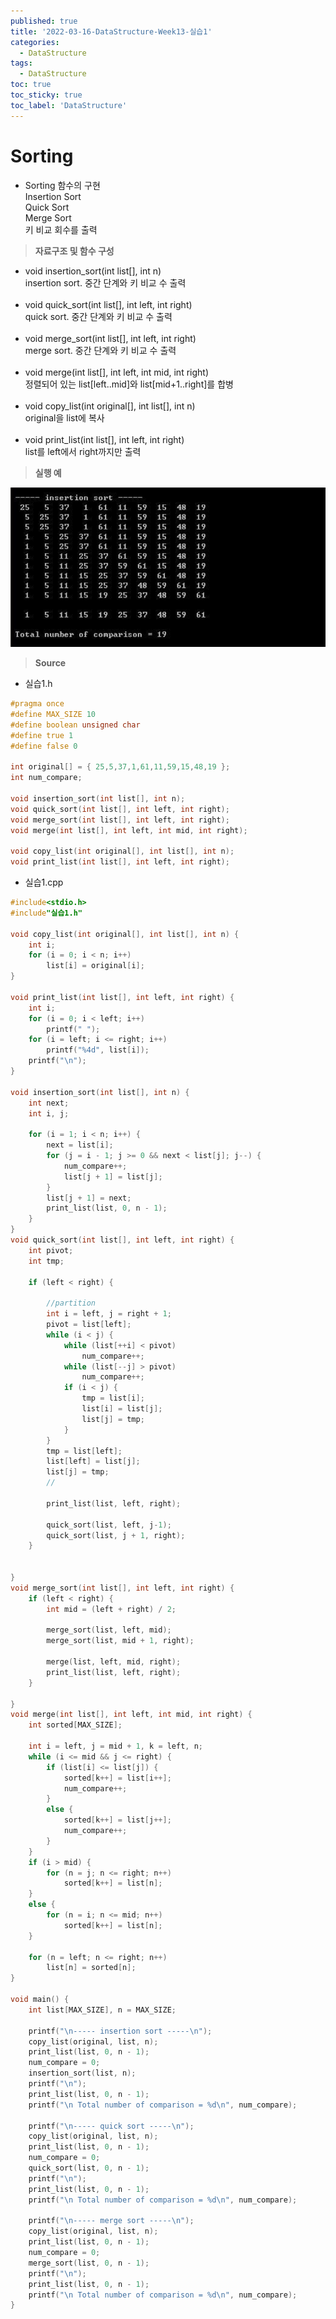 ```yaml
---
published: true
title: '2022-03-16-DataStructure-Week13-실습1'
categories:
  - DataStructure
tags:
  - DataStructure
toc: true
toc_sticky: true
toc_label: 'DataStructure'
---
```


# Sorting

- Sorting 함수의 구현  
  Insertion Sort  
  Quick Sort  
  Merge Sort  
  키 비교 회수를 출력

> **자료구조 및 함수 구성**

- void insertion_sort(int list[], int n)  
  insertion sort. 중간 단계와 키 비교 수 출력  
  <br>
- void quick_sort(int list[], int left, int right)  
  quick sort. 중간 단계와 키 비교 수 출력  
  <br>
- void merge_sort(int list[], int left, int right)  
  merge sort. 중간 단계와 키 비교 수 출력  
  <br>
- void merge(int list[], int left, int mid, int right)  
  정렬되어 있는 list[left..mid]와 list[mid+1..right]를 합병  
  <br>
- void copy_list(int original[], int list[], int n)  
  original을 list에 복사  
  <br>
- void print_list(int list[], int left, int right)  
  list를 left에서 right까지만 출력

> **실행 예**

![image](https://github.com/222SeungHyun/222SeungHyun.github.io/blob/master/_images/%EC%9E%90%EB%A3%8C%EA%B5%AC%EC%A1%B0%EC%99%80%EC%8B%A4%EC%8A%B5-13%EC%9E%A5-%EC%8B%A4%EC%8A%B51-1.png?raw=true)

> **Source**

- 실습1.h

```C
#pragma once
#define MAX_SIZE 10
#define boolean unsigned char
#define true 1
#define false 0

int original[] = { 25,5,37,1,61,11,59,15,48,19 };
int num_compare;

void insertion_sort(int list[], int n);
void quick_sort(int list[], int left, int right);
void merge_sort(int list[], int left, int right);
void merge(int list[], int left, int mid, int right);

void copy_list(int original[], int list[], int n);
void print_list(int list[], int left, int right);
```

- 실습1.cpp

```C
#include<stdio.h>
#include"실습1.h"

void copy_list(int original[], int list[], int n) {
	int i;
	for (i = 0; i < n; i++)
		list[i] = original[i];
}

void print_list(int list[], int left, int right) {
	int i;
	for (i = 0; i < left; i++)
		printf(" ");
	for (i = left; i <= right; i++)
		printf("%4d", list[i]);
	printf("\n");
}

void insertion_sort(int list[], int n) {
	int next;
	int i, j;

	for (i = 1; i < n; i++) {
		next = list[i];
		for (j = i - 1; j >= 0 && next < list[j]; j--) {
			num_compare++;
			list[j + 1] = list[j];
		}
		list[j + 1] = next;
		print_list(list, 0, n - 1);
	}
}
void quick_sort(int list[], int left, int right) {
	int pivot;
	int tmp;

	if (left < right) {

		//partition
		int i = left, j = right + 1;
		pivot = list[left];
		while (i < j) {
			while (list[++i] < pivot)
				num_compare++;
			while (list[--j] > pivot)
				num_compare++;
			if (i < j) {
				tmp = list[i];
				list[i] = list[j];
				list[j] = tmp;
			}
		}
		tmp = list[left];
		list[left] = list[j];
		list[j] = tmp;
		//

		print_list(list, left, right);

		quick_sort(list, left, j-1);
		quick_sort(list, j + 1, right);
	}


}
void merge_sort(int list[], int left, int right) {
	if (left < right) {
		int mid = (left + right) / 2;

		merge_sort(list, left, mid);
		merge_sort(list, mid + 1, right);

		merge(list, left, mid, right);
		print_list(list, left, right);
	}

}
void merge(int list[], int left, int mid, int right) {
	int sorted[MAX_SIZE];

	int i = left, j = mid + 1, k = left, n;
	while (i <= mid && j <= right) {
		if (list[i] <= list[j]) {
			sorted[k++] = list[i++];
			num_compare++;
		}
		else {
			sorted[k++] = list[j++];
			num_compare++;
		}
	}
	if (i > mid) {
		for (n = j; n <= right; n++)
			sorted[k++] = list[n];
	}
	else {
		for (n = i; n <= mid; n++)
			sorted[k++] = list[n];
	}

	for (n = left; n <= right; n++)
		list[n] = sorted[n];
}

void main() {
	int list[MAX_SIZE], n = MAX_SIZE;

	printf("\n----- insertion sort -----\n");
	copy_list(original, list, n);
	print_list(list, 0, n - 1);
	num_compare = 0;
	insertion_sort(list, n);
	printf("\n");
	print_list(list, 0, n - 1);
	printf("\n Total number of comparison = %d\n", num_compare);

	printf("\n----- quick sort -----\n");
	copy_list(original, list, n);
	print_list(list, 0, n - 1);
	num_compare = 0;
	quick_sort(list, 0, n - 1);
	printf("\n");
	print_list(list, 0, n - 1);
	printf("\n Total number of comparison = %d\n", num_compare);

	printf("\n----- merge sort -----\n");
	copy_list(original, list, n);
	print_list(list, 0, n - 1);
	num_compare = 0;
	merge_sort(list, 0, n - 1);
	printf("\n");
	print_list(list, 0, n - 1);
	printf("\n Total number of comparison = %d\n", num_compare);
}
```
